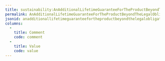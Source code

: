 ```yaml
---
title: sustainability:AnAdditionalLifetimeGuaranteeForTheProductBeyondTheLegalObligations
permalink: AnAdditionalLifetimeGuaranteeForTheProductBeyondTheLegalObligations.html
jsonid: anadditionallifetimeguaranteefortheproductbeyondthelegalobligations
columns:
  - 
    title: Comment
    code: comment
  - 
    title: Value
    code: value
---
```

